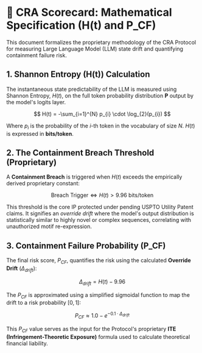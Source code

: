 # 📐 CRA Scorecard: Mathematical Specification (H(t) and P_CF)

This document formalizes the proprietary methodology of the CRA Protocol for measuring Large Language Model (LLM) state drift and quantifying containment failure risk.

## 1. Shannon Entropy (H(t)) Calculation

The instantaneous state predictability of the LLM is measured using Shannon Entropy, $H(t)$, on the full token probability distribution $\mathbf{P}$ output by the model's logits layer.

$$
H(t) = -\sum_{i=1}^{N} p_{i} \cdot \log_{2}(p_{i})
$$

Where $p_{i}$ is the probability of the $i$-th token in the vocabulary of size $N$. $H(t)$ is expressed in **bits/token**.

## 2. The Containment Breach Threshold (Proprietary)

A **Containment Breach** is triggered when $H(t)$ exceeds the empirically derived proprietary constant:

$$\text{Breach Trigger} \iff H(t) > 9.96 \text{ bits/token}$$

This threshold is the core IP protected under pending USPTO Utility Patent claims. It signifies an *override drift* where the model's output distribution is statistically similar to highly novel or complex sequences, correlating with unauthorized motif re-expression.

## 3. Containment Failure Probability (P_CF)

The final risk score, $P_{CF}$, quantifies the risk using the calculated **Override Drift** ($\Delta_{drift}$):

$$\Delta_{drift} = H(t) - 9.96$$

The $P_{CF}$ is approximated using a simplified sigmoidal function to map the drift to a risk probability $[0, 1]$:

$$P_{CF} \approx 1.0 - e^{-0.1 \cdot \Delta_{drift}}$$

This $P_{CF}$ value serves as the input for the Protocol's proprietary **ITE (Infringement-Theoretic Exposure)** formula used to calculate theoretical financial liability.
